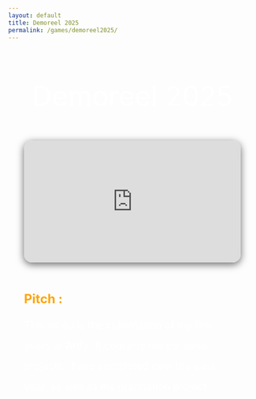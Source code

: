 ```yaml
---
layout: default
title: Demoreel 2025
permalink: /games/demoreel2025/
---
```


<style>
  .game-detail-container {
    display: flex;
    flex-direction: column;
    align-items: center;
    padding: 4rem 2rem;
    max-width: 1400px;
    margin: 0 auto;
    text-align: center;
  }

  .game-detail-title {
    font-size: 3.5rem;
    color: #ffffff;
    margin-bottom: 1rem;
  }

  .game-links {
    margin-bottom: 2.5rem;
    font-size: 1.3rem;
    color: #ffffff;
    display: flex;
    gap: 1.5rem;
    flex-wrap: wrap;
    justify-content: center;
  }

  .game-links a {
    text-decoration: none;
    color: #ffffff;
    font-weight: 700;
    transition: color 0.3s ease, transform 0.3s ease;
  }

  .game-links a:hover {
    color: #FFA500;
    transform: scale(1.1);
  }

  .youtube-wrapper {
    position: relative;
    width: 100%;
    max-width: 100%;
    padding-bottom: 56.25%; /* 16:9 aspect ratio */
    height: 0;
    border-radius: 16px;
    overflow: hidden;
    box-shadow: 0 4px 16px rgba(0, 0, 0, 0.6);
    margin-bottom: 3rem;
  }

  .youtube-wrapper iframe {
    position: absolute;
    top: 0;
    left: 0;
    width: 100%;
    height: 100%;
    border: none;
  }

  .game-description,
  .role-description {
    color: #ffffff;
    font-size: 1.3rem;
    line-height: 2;
    margin-bottom: 2.5rem;
    text-align: left;
    max-width: 960px;
  }

  .game-description strong,
  .role-description strong {
    color: #FFA500;
    font-size: 1.6rem;
    display: block;
    margin-bottom: 0.5rem;
  }

  @media (max-width: 768px) {
    .game-detail-container {
      padding: 2rem 1rem;
    }

    .game-detail-title {
      font-size: 2.2rem;
    }

    .game-links {
      font-size: 1.1rem;
      flex-direction: column;
      gap: 0.5rem;
    }

    .game-description,
    .role-description {
      font-size: 1rem;
    }

    .game-description strong,
    .role-description strong {
      font-size: 1.3rem;
    }
  }
</style>

<div class="game-detail-container">

  <div class="game-detail-title">Demoreel 2025</div>

  <div class="game-links">
    <!-- Optional: Add links like GitHub, Portfolio, etc. -->
  </div>

  <div class="youtube-wrapper">
    <iframe
      src="https://www.youtube.com/embed/XNJJOA3aPqU"
      title="Demoreel 2025"
      frameborder="0"
      allow="accelerometer; autoplay; clipboard-write; encrypted-media; gyroscope; picture-in-picture"
      allowfullscreen
    ></iframe>
  </div>

  <div class="game-description">
    <strong>Pitch :</strong>
    This video is the culmination of my five years at Artfx. It contains the personal projects I have completed over the past year, as well as my graduation project.
  </div>

</div>
